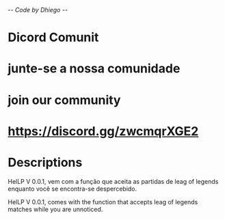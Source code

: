 -*- Code by Dhiego -*-
# Dicord Comunit
# junte-se a nossa comunidade
# join our community
# https://discord.gg/zwcmqrXGE2


# Descriptions
HelLP V 0.0.1, vem com a função que aceita as partidas de leag of legends enquanto você se encontra-se despercebido.


HelLP V 0.0.1, comes with the function that accepts leag of legends matches while you are unnoticed.